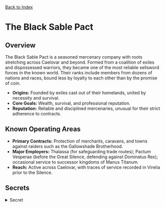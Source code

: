 [Back to Index](../Factions.md) 
# The Black Sable Pact


## Overview
The Black Sable Pact is a seasoned mercenary company with roots stretching across Caelovar and beyond. Formed from a coalition of exiles and dispossessed warriors, they became one of the most reliable sellsword forces in the known world. Their ranks include members from dozens of nations and races, bound less by loyalty to each other than by the promise of coin.

- **Origins:** Founded by exiles cast out of their homelands, united by necessity and survival.
- **Core Goals:** Wealth, survival, and professional reputation.
- **Reputation:** Reliable and disciplined mercenaries, unusual for their strict adherence to contracts.

## Known Operating Areas
- **Primary Contracts:** Protection of merchants, caravans, and towns against raiders such as the Gallowshade Brotherhood.
- **Major Employers:** Thalassa (for safeguarding trade routes); Pactum Vesperae (before the Great Silence, defending against Dominatus Rex); occasional service to successor kingdoms of Manus Titanum.
- **Reach:** Active across Caelovar, with traces of service recorded in Virelia prior to the Silence.

## Secrets
<details><summary>Secret</summary>
The Pact’s **strict code of honour** is enforced not by discipline alone but by **bloodbound oaths** sealed through ritual. Their founders bound themselves with the blessing of **Raktashrava, the river spirit of vows**, making every mercenary initiation a sacred oath. Breaking one’s contract means breaking the oath—and bringing fatal consequences.

- **Intelligence Hoard:** Over centuries of service, the Pact’s leaders have built a hidden **archive of battlefield secrets**. Every campaign, every employer’s strategy, troop strengths, and weaknesses are recorded. This turns the Pact into more than mercenaries: they are an **unparalleled intelligence network**.
- **Legacy of Exile:** Many of the original Pact fighters were **exiles from Pactum Vesperae**, divided over how to resist Dominatus Rex. Their stories of betrayal and exile still echo in the Pact’s culture, passed down as tradition. This has left them suspicious of rulers and alliances, preferring loyalty only to the Pact itself.
- **Long Memory:** Their oathbound culture and deep distrust of authority trace back to those first exiles, making them mercenaries who will never again bend fully to a nation’s will—even as they take its coin.
</details>
